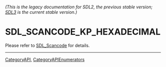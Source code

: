 ###### (This is the legacy documentation for SDL2, the previous stable version; [SDL3](https://wiki.libsdl.org/SDL3/) is the current stable version.)
# SDL_SCANCODE_KP_HEXADECIMAL

Please refer to [SDL_Scancode](SDL_Scancode) for details.

----
[CategoryAPI](CategoryAPI), [CategoryAPIEnumerators](CategoryAPIEnumerators)

